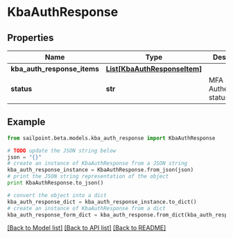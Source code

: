 # KbaAuthResponse


## Properties

Name | Type | Description | Notes
------------ | ------------- | ------------- | -------------
**kba_auth_response_items** | [**List[KbaAuthResponseItem]**](KbaAuthResponseItem.md) |  | [optional] 
**status** | **str** | MFA Authentication status | [optional] 

## Example

```python
from sailpoint.beta.models.kba_auth_response import KbaAuthResponse

# TODO update the JSON string below
json = "{}"
# create an instance of KbaAuthResponse from a JSON string
kba_auth_response_instance = KbaAuthResponse.from_json(json)
# print the JSON string representation of the object
print KbaAuthResponse.to_json()

# convert the object into a dict
kba_auth_response_dict = kba_auth_response_instance.to_dict()
# create an instance of KbaAuthResponse from a dict
kba_auth_response_form_dict = kba_auth_response.from_dict(kba_auth_response_dict)
```
[[Back to Model list]](../README.md#documentation-for-models) [[Back to API list]](../README.md#documentation-for-api-endpoints) [[Back to README]](../README.md)


